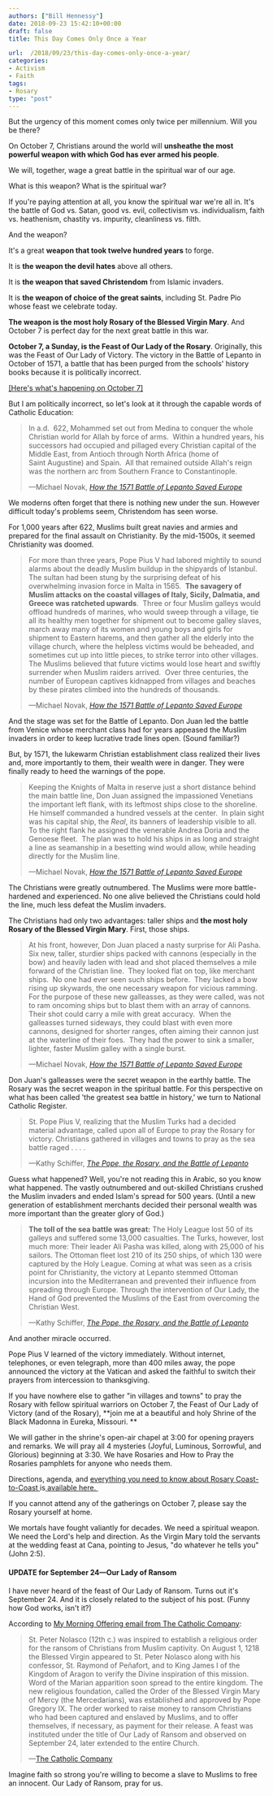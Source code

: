 ```yaml
---
authors: ["Bill Hennessy"]
date: 2018-09-23 15:42:10+00:00
draft: false
title: This Day Comes Only Once a Year

url:  /2018/09/23/this-day-comes-only-once-a-year/
categories:
- Activism
- Faith
tags:
- Rosary
type: "post"
---
```





But the urgency of this moment comes only twice per millennium. Will you be there?







On October 7, Christians around the world will **unsheathe the most powerful weapon with which God has ever armed his people**. 







We will, together, wage a great battle in the spiritual war of our age. 







What is this weapon? What is the spiritual war? 







If you're paying attention at all, you know the spiritual war we're all in. It's the battle of God vs. Satan, good vs. evil, collectivism vs. individualism, faith vs. heathenism, chastity vs. impurity, cleanliness vs. filth. 







And the weapon? 







It's a great **weapon that took twelve hundred years** to forge. 







It is **the weapon the devil hates** above all others.







It is **the weapon that saved Christendom** from Islamic invaders. 







It is **the weapon of choice of the great saints**, including St. Padre Pio whose feast we celebrate today. 







**The weapon is the **most holy** Rosary of the Blessed Virgin Mary**. And October 7 is perfect day for the next great battle in this war.







**October 7, a Sunday, is the Feast of Our Lady of the Rosary**. Originally, this was the Feast of Our Lady of Victory. The victory in the Battle of Lepanto in October of 1571, a battle that has been purged from the schools' history books because it is politically incorrect. 







[[Here's what's happening on October 7]](https://www.hennessysview.com/2018/09/18/rosary-coast-to-coast-october-7-pray-for-america/)







But I am politically incorrect, so let's look at it through the capable words of Catholic Education:







> In a.d.  622, Mohammed set out from Medina to conquer the whole Christian world for Allah by force of arms.  Within a hundred years, his successors had occupied and pillaged every Christian capital of the Middle East, from Antioch through North Africa (home of Saint Augustine) and Spain.  All that remained outside Allah's reign was the northern arc from Southern France to Constantinople.
> 
> —Michael Novak, _[How the 1571 Battle of Lepanto Saved Europe  
](https://www.catholiceducation.org/en/culture/history/how-the-1571-battle-of-lepanto-saved-europe.html)_







We moderns often forget that there is nothing new under the sun. However difficult today's problems seem, Christendom has seen worse. 







For 1,000 years after 622, Muslims built great navies and armies and prepared for the final assault on Christianity. By the mid-1500s, it seemed Christianity was doomed. 







> For more than three years, Pope Pius V had labored mightily to sound alarms about the deadly Muslim buildup in the shipyards of Istanbul.  The sultan had been stung by the surprising defeat of his overwhelming invasion force in Malta in 1565.  **The savagery of Muslim attacks on the coastal villages of Italy, Sicily, Dalmatia, and Greece was ratcheted upwards**.  Three or four Muslim galleys would offload hundreds of marines, who would sweep through a village, tie all its healthy men together for shipment out to become galley slaves, march away many of its women and young boys and girls for shipment to Eastern harems, and then gather all the elderly into the village church, where the helpless victims would be beheaded, and sometimes cut up into little pieces, to strike terror into other villages.  The Muslims believed that future victims would lose heart and swiftly surrender when Muslim raiders arrived.  Over three centuries, the number of European captives kidnapped from villages and beaches by these pirates climbed into the hundreds of thousands.
> 
> —Michael Novak, _[How the 1571 Battle of Lepanto Saved Europe](https://www.catholiceducation.org/en/culture/history/how-the-1571-battle-of-lepanto-saved-europe.html)_







And the stage was set for the Battle of Lepanto. Don Juan led the battle from Venice whose merchant class had for years appeased the Muslim invaders in order to keep lucrative trade lines open. (Sound familiar?)







But, by 1571, the lukewarm Christian establishment class realized their lives and, more importantly to them, their wealth were in danger. They were finally ready to heed the warnings of the pope. 







> Keeping the Knights of Malta in reserve just a short distance behind the main battle line, Don Juan assigned the impassioned Venetians the important left flank, with its leftmost ships close to the shoreline.  He himself commanded a hundred vessels at the center.  In plain sight was his capital ship, the _Real_, its banners of leadership visible to all.  To the right flank he assigned the venerable Andrea Doria and the Genoese fleet.  The plan was to hold his ships in as long and straight a line as seamanship in a besetting wind would allow, while heading directly for the Muslim line.
> 
> —Michael Novak, _[How the 1571 Battle of Lepanto Saved Europe](https://www.catholiceducation.org/en/culture/history/how-the-1571-battle-of-lepanto-saved-europe.html)_







The Christians were greatly outnumbered. The Muslims were more battle-hardened and experienced. No one alive believed the Christians could hold the line, much less defeat the Muslim invaders. 







The Christians had only two advantages: taller ships and **the **most holy** Rosary of the Blessed Virgin Mary**. First, those ships. 







> At his front, however, Don Juan placed a nasty surprise for Ali Pasha.  Six new, taller, sturdier ships packed with cannons (especially in the bow) and heavily laden with lead and shot placed themselves a mile forward of the Christian line.  They looked flat on top, like merchant ships.  No one had ever seen such ships before.  They lacked a bow rising up skywards, the one necessary weapon for vicious ramming.  For the purpose of these new galleasses, as they were called, was not to ram oncoming ships but to blast them with an array of cannons.  Their shot could carry a mile with great accuracy.  When the galleasses turned sideways, they could blast with even more cannons, designed for shorter ranges, often aiming their cannon just at the waterline of their foes.  They had the power to sink a smaller, lighter, faster Muslim galley with a single burst.
> 
> —Michael Novak, _[How the 1571 Battle of Lepanto Saved Europe](https://www.catholiceducation.org/en/culture/history/how-the-1571-battle-of-lepanto-saved-europe.html)_







Don Juan's galleasses were the secret weapon in the earthly battle. The Rosary was the secret weapon in the spiritual battle. For this perspective on what has been called 'the greatest sea battle in history,' we turn to National Catholic Register.







> St. Pope Pius V, realizing that the Muslim Turks had a decided material advantage, called upon all of Europe to pray the Rosary for victory. Christians gathered in villages and towns to pray as the sea battle raged . . . .
> 
> —Kathy Schiffer, _[The Pope, the Rosary, and the Battle of Lepanto](https://www.ncregister.com/blog/kschiffer/the-pope-the-rosary-and-the-battle-of-lepanto)_







Guess what happened? Well, you're not reading this in Arabic, so you know what happened. The vastly outnumbered and out-skilled Christians crushed the Muslim invaders and ended Islam's spread for 500 years. (Until a new generation of establishment merchants decided their personal wealth was more important than the greater glory of God.)







> **The toll of the sea battle was great:** The Holy League lost 50 of its galleys and suffered some 13,000 casualties. The Turks, however, lost much more: Their leader Ali Pasha was killed, along with 25,000 of his sailors. The Ottoman fleet lost 210 of its 250 ships, of which 130 were captured by the Holy League. Coming at what was seen as a crisis point for Christianity, the victory at Lepanto stemmed Ottoman incursion into the Mediterranean and prevented their influence from spreading through Europe. Through the intervention of Our Lady, the Hand of God prevented the Muslims of the East from overcoming the Christian West.
> 
> —Kathy Schiffer, _[The Pope, the Rosary, and the Battle of Lepanto](https://www.ncregister.com/blog/kschiffer/the-pope-the-rosary-and-the-battle-of-lepanto)_







And another miracle occurred. 







Pope Pius V learned of the victory immediately. Without internet, telephones, or even telegraph, more than 400 miles away, the pope announced the victory at the Vatican and asked the faithful to switch their prayers from intercession to thanksgiving.







If you have nowhere else to gather "in villages and towns" to pray the Rosary with fellow spiritual warriors on October 7, the Feast of Our Lady of Victory (and of the Rosary), **join me at a beautiful and holy Shrine of the Black Madonna in Eureka, Missouri. **







We will gather in the shrine's open-air chapel at 3:00 for opening prayers and remarks. We will pray all 4 mysteries (Joyful, Luminous, Sorrowful, and Glorious) beginning at 3:30. We have Rosaries and How to Pray the Rosaries pamphlets for anyone who needs them. 







Directions, agenda, and [everything you need to know about Rosary Coast-to-Coast ](https://www.hennessysview.com/2018/09/18/rosary-coast-to-coast-october-7-pray-for-america/)is[ available here. ](https://www.hennessysview.com/2018/09/18/rosary-coast-to-coast-october-7-pray-for-america/)







If you cannot attend any of the gatherings on October 7, please say the Rosary yourself at home. 







We mortals have fought valiantly for decades. We need a spiritual weapon. We need the Lord's help and direction. As the Virgin Mary told the servants at the wedding feast at Cana, pointing to Jesus, "do whatever he tells you" (John 2:5).







#### UPDATE for September 24—Our Lady of Ransom







I have never heard of the feast of Our Lady of Ransom. Turns out it's September 24. And it is closely related to the subject of his post. (Funny how God works, isn't it?)







According to [My Morning Offering email from The Catholic Company](https://www.catholiccompany.com/morning-offering/2018-09-24/):







> St. Peter Nolasco (12th c.) was inspired to establish a religious order for the ransom of Christians from Muslim captivity. On August 1, 1218 the Blessed Virgin appeared to St. Peter Nolasco along with his confessor, St. Raymond of Peñafort, and to King James I of the Kingdom of Aragon to verify the Divine inspiration of this mission. Word of the Marian apparition soon spread to the entire kingdom. The new religious foundation, called the Order of the Blessed Virgin Mary of Mercy (the Mercedarians), was established and approved by Pope Gregory IX. The order worked to raise money to ransom Christians who had been captured and enslaved by Muslims, and to offer themselves, if necessary, as payment for their release. A feast was instituted under the title of Our Lady of Ransom and observed on September 24, later extended to the entire Church.
> 
> —[The Catholic Company](https://www.catholiccompany.com/morning-offering/2018-09-24/)







Imagine faith so strong you're willing to become a slave to Muslims to free an innocent. Our Lady of Ransom, pray for us. 



